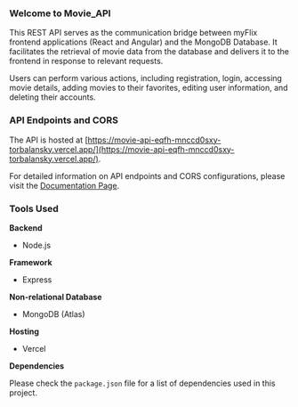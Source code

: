 ### Welcome to Movie_API

This REST API serves as the communication bridge between myFlix frontend applications (React and Angular) and the MongoDB Database. It facilitates the retrieval of movie data from the database and delivers it to the frontend in response to relevant requests.

Users can perform various actions, including registration, login, accessing movie details, adding movies to their favorites, editing user information, and deleting their accounts.

### API Endpoints and CORS

The API is hosted at [https://movie-api-eqfh-mnccd0sxy-torbalansky.vercel.app/](https://movie-api-eqfh-mnccd0sxy-torbalansky.vercel.app/).

For detailed information on API endpoints and CORS configurations, please visit the [Documentation Page](https://movie-api-6-git-master-torbalansky.vercel.app/documentation).


### Tools Used

**Backend**

- Node.js

**Framework**

- Express

**Non-relational Database**

- MongoDB (Atlas)

**Hosting**

- Vercel

**Dependencies**

Please check the `package.json` file for a list of dependencies used in this project.
